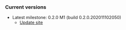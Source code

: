 ### Current versions

 - Latest milestone: 0.2.0 M1 (build 0.2.0.202011102050)
    - [Update site](https://raw.githubusercontent.com/proxima-tools/proxima-tools.github.io/main/updates/milestones/0.2.0M1)